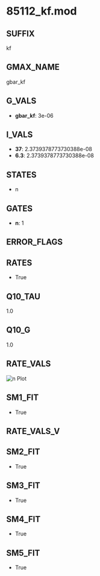 # 85112_kf.mod

## SUFFIX

kf

## GMAX_NAME

gbar_kf

## G_VALS

- **gbar_kf**: 3e-06

## I_VALS

- **37**: 2.3739378773730388e-08
- **6.3**: 2.3739378773730388e-08

## STATES

- n

## GATES

- **n**: 1

## ERROR_FLAGS


## RATES

- True

## Q10_TAU

1.0

## Q10_G

1.0

## RATE_VALS

![n Plot](/Users/pbozelos/Dropbox/icg-Chai-Panos/supermodels/output_markdown_files/K/85112_kf.mod/images/n.png)

## SM1_FIT

- True

## RATE_VALS_V

## SM2_FIT

- True

## SM3_FIT

- True

## SM4_FIT

- True

## SM5_FIT

- True

